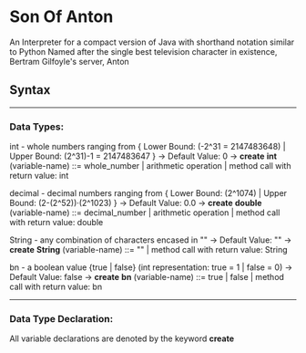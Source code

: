 # Son Of Anton
An Interpreter for a compact version of Java with shorthand notation similar to Python
Named after the single best television character in existence, Bertram Gilfoyle's server, Anton
 
## Syntax

----------------------------------------------------------
### Data Types:

int - whole numbers ranging from { Lower Bound: (-2^31 = 2147483648) | Upper Bound: (2^31)-1 = 2147483647 }
-> Default Value: 0
-> **create** **int** (variable-name) ::= whole_number | arithmetic operation | method call with return value: int

decimal - decimal numbers ranging from { Lower Bound: (2^1074) | Upper Bound: (2-(2^52))·(2^1023) }
-> Default Value: 0.0
-> **create** **double** (variable-name) ::= decimal_number | arithmetic operation | method call with return value: double

String - any combination of characters encased in "" 
-> Default Value: ""
-> **create** **String** (variable-name) ::= "" | method call with return value: String

bn - a boolean value {true | false} (int representation: true = 1 | false = 0)
-> Default Value: false
-> **create** **bn** (variable-name) ::= true | false | method call with return value: bn

----------------------------------------------------------
### Data Type Declaration:

All variable declarations are denoted by the keyword **create**




